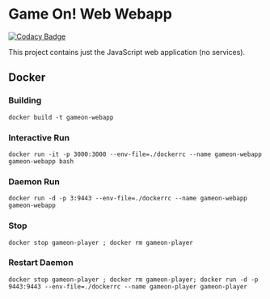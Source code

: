 # Game On! Web Webapp

[![Codacy Badge](https://api.codacy.com/project/badge/grade/97dba9bf5a944578b56831a974f225fa)](https://www.codacy.com/app/gameontext/gameon-webapp)

This project contains just the JavaScript web application (no services).

## Docker

### Building

```
docker build -t gameon-webapp
```

### Interactive Run

```
docker run -it -p 3000:3000 --env-file=./dockerrc --name gameon-webapp gameon-webapp bash
```

### Daemon Run

```
docker run -d -p 3:9443 --env-file=./dockerrc --name gameon-webapp gameon-webapp
```

### Stop

```
docker stop gameon-player ; docker rm gameon-player
```

### Restart Daemon

```
docker stop gameon-player ; docker rm gameon-player; docker run -d -p 9443:9443 --env-file=./dockerrc --name gameon-player gameon-player
```


